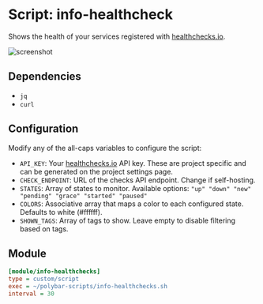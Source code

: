 # Script: info-healthcheck

Shows the health of your services registered with [healthchecks.io](https://healthchecks.io).

![screenshot](screenshots/info-healthchecks.png)


## Dependencies

* `jq`
* `curl`

## Configuration

Modify any of the all-caps variables to configure the script:
* `API_KEY`: Your [healthchecks.io](https://healthchecks.io) API key. These are project specific and can be generated on the project settings page.
* `CHECK_ENDPOINT`: URL of the checks API endpoint. Change if self-hosting.
* `STATES`: Array of states to monitor. Available options: `"up" "down" "new" "pending" "grace" "started" "paused"`
* `COLORS`: Associative array that maps a color to each configured state. Defaults to white (#ffffff).
* `SHOWN_TAGS`: Array of tags to show. Leave empty to disable filtering based on tags.

## Module

```ini
[module/info-healthchecks]
type = custom/script
exec = ~/polybar-scripts/info-healthchecks.sh
interval = 30
```
